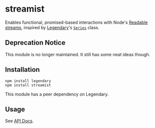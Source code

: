 streamist
=========

Enables functional, promised-based interactions with Node's [Readable
streams](http://nodejs.org/api/stream.html#stream_class_stream_readable),
inspired by [Legendary](https://github.com/novemberborn/legendary)'s
[`Series`](http://novemberborn.github.io/legendary/lib/series.js.html) class.

## Deprecation Notice

This module is no longer maintained. It still has some neat ideas though.

## Installation

```
npm install legendary
npm install streamist
```

This module has a peer dependency on Legendary.

## Usage

See [API Docs](http://novemberborn.github.io/streamist/lib/main.js.html).
